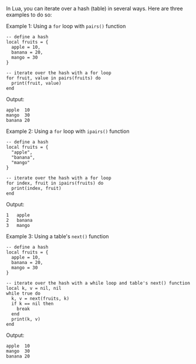 In Lua, you can iterate over a hash (table) in several ways. Here are three examples to do so:

Example 1: Using a `for` loop with `pairs()` function
```
-- define a hash
local fruits = {
  apple = 10,
  banana = 20,
  mango = 30
}

-- iterate over the hash with a for loop
for fruit, value in pairs(fruits) do
  print(fruit, value)
end
```
Output:
```
apple  10
mango  30
banana 20
```

Example 2: Using a `for` loop with `ipairs()` function
```
-- define a hash
local fruits = {
  "apple",
  "banana",
  "mango"
}

-- iterate over the hash with a for loop
for index, fruit in ipairs(fruits) do
  print(index, fruit)
end
```
Output:
```
1   apple
2   banana
3   mango
```

Example 3: Using a table's `next()` function
```
-- define a hash
local fruits = {
  apple = 10,
  banana = 20,
  mango = 30
}

-- iterate over the hash with a while loop and table's next() function
local k, v = nil, nil
while true do
  k, v = next(fruits, k)
  if k == nil then
    break
  end
  print(k, v)
end
```
Output:
```
apple  10
mango  30
banana 20
```